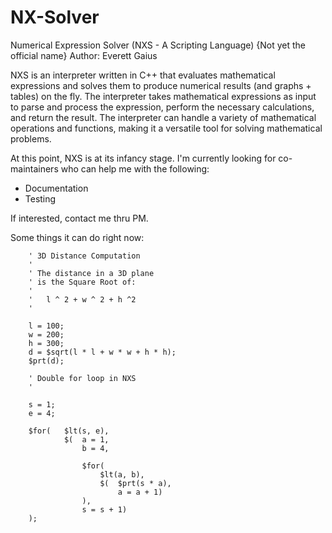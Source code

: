 # NX-Solver
Numerical Expression Solver (NXS - A Scripting Language) {Not yet the official name}
Author: Everett Gaius

NXS is an interpreter written in C++ that evaluates mathematical expressions and solves them to produce numerical results (and graphs + tables) on the fly. The interpreter takes mathematical expressions as input to parse and process the expression, perform the necessary calculations, and return the result. The interpreter can handle a variety of mathematical operations and functions, making it a versatile tool for solving mathematical problems. 

At this point, NXS is at its infancy stage. I'm currently looking for co-maintainers who can help me with the following:

- Documentation
- Testing

If interested, contact me thru PM.

Some things it can do right now:

```
    ' 3D Distance Computation
    '
    ' The distance in a 3D plane
    ' is the Square Root of:
    '
    '   l ^ 2 + w ^ 2 + h ^2
    '

    l = 100;
    w = 200;
    h = 300;
    d = $sqrt(l * l + w * w + h * h);
    $prt(d);

```

```
    ' Double for loop in NXS
    '

    s = 1;
    e = 4;

    $for(   $lt(s, e),
            $(  a = 1,
                b = 4,

                $for(
                    $lt(a, b),
                    $(  $prt(s * a),
                        a = a + 1)
                ),
                s = s + 1)
    );

```

